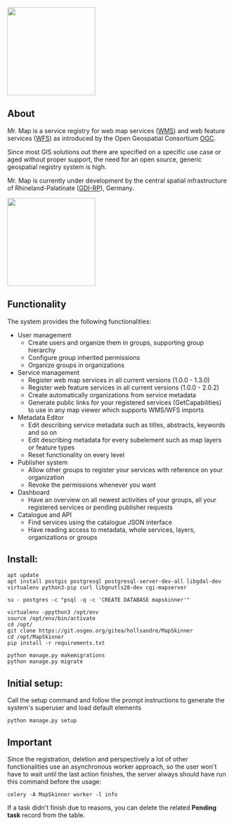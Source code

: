 <img src="https://git.osgeo.org/gitea/hollsandre/MapSkinner/raw/branch/pre_master/structure/static/structure/images/mr_map.png" width="200">

## About
Mr. Map is a service registry for web map services ([WMS](https://www.opengeospatial.org/standards/wms)) 
and web feature services ([WFS](https://www.opengeospatial.org/standards/wfs)) as introduced by the 
Open Geospatial Consortium [OGC](http://www.opengeospatial.org/).

Since most GIS solutions out there are specified on a specific use case or aged without proper support, the need
for an open source, generic geospatial registry system is high.

Mr. Map is currently under development by the central spatial infrastructure of Rhineland-Palatinate 
([GDI-RP](https://www.geoportal.rlp.de/mediawiki/index.php/Zentrale_Stelle_GDI-RP)), Germany.


<img src="https://www.geoportal.rlp.de/static/useroperations/images/logo-gdi.png" width="200">

## Functionality
The system provides the following functionalities:

* User management
  * Create users and organize them in groups, supporting group hierarchy 
  * Configure group inherited permissions
  * Organize groups in organizations 
* Service management
  * Register web map services in all current versions (1.0.0 - 1.3.0)
  * Register web feature services in all current versions (1.0.0 - 2.0.2)
  * Create automatically organizations from service metadata
  * Generate public links for your registered services (GetCapabilities) to use in any map viewer which supports WMS/WFS imports
* Metadata Editor 
  * Edit describing service metadata such as titles, abstracts, keywords and so on
  * Edit describing metadata for every subelement such as map layers or feature types
  * Reset functionality on every level
* Publisher system
  * Allow other groups to register your services with reference on your organization
  * Revoke the permissions whenever you want 
* Dashboard
  * Have an overview on all newest activities of your groups, all your registered services or 
  pending publisher requests
* Catalogue and API
  * Find services using the catalogue JSON interface 
  * Have reading access to metadata, whole services, layers, organizations or groups
  


## Install:

```shell
apt update  
apt install postgis postgresql postgresql-server-dev-all libgdal-dev virtualenv python3-pip curl libgnutls28-dev cgi-mapserver

su - postgres -c "psql -q -c 'CREATE DATABASE mapskinner'"  

virtualenv -ppython3 /opt/env  
source /opt/env/bin/activate  
cd /opt/  
git clone https://git.osgeo.org/gitea/hollsandre/MapSkinner  
cd /opt/MapSkinner 
pip install -r requirements.txt  

python manage.py makemigrations
python manage.py migrate  
```

## Initial setup:
Call the setup command and follow the prompt instructions to generate the system's superuser and load default elements
```shell
python manage.py setup
```


## Important
Since the registration, deletion and perspectively a lot of other functionalities use an asynchronous worker approach, so the user won't have to wait until the last action finishes, the server always should have run this command before the usage:
```shell
celery -A MapSkinner worker -l info
```
If a task didn't finish due to reasons, you can delete the related **Pending task** record from the table.